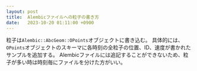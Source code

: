 ```yaml
---
layout: post
title:  Alembicファイルへの粒子の書き方
date:   2023-10-20 01:11:00 +0900
---
```


粒子は`Alembic::AbcGeom::OPoints`オブジェクトに書き込む。
具体的には、`OPoints`オブジェクトのスキーマに各時刻の全粒子の位置、ID、速度が書かれたサンプルを追加する。
Alembicファイルには追記することができないため、粒子が多い時は時刻毎にファイルを分けた方がいい。